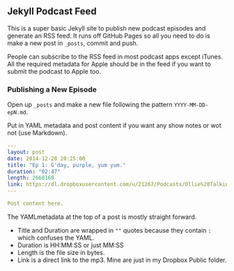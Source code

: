 ## Jekyll Podcast Feed

This is a super basic Jekyll site to publish new podcast episodes and generate an RSS feed. It runs off GitHub Pages so all you need to do is make a new post in `_posts`, commit and push.

People can subscribe to the RSS feed in most podcast apps except iTunes. All the required metadata for Apple should be in the feed if you want to submit the podcast to Apple too.


### Publishing a New Episode

Open up `_posts` and make a new file following the pattern `YYYY-MM-DD-epN.md`.

Put in YAML metadata and post content if you want any show notes or wot not (use Markdown).

```yaml
---
layout: post
date: 2014-12-28 20:25:00
title: "Ep 1: G'day, purple, yum yum."
duration: "02:47"
length: 2668168
link: https://dl.dropboxusercontent.com/u/21267/Podcasts/Ollie%20Talking%20Shit/Ollie%20Talking%20Shit%20Ep%201.mp3
---

Post content here.
```

The YAMLmetadata at the top of a post is mostly straight forward.

* Title and Duration are wrapped in `""` quotes because they contain `:` which confuses the YAML.
* Duration is HH:MM:SS or just MM:SS
* Length is the file size in bytes.
* Link is a direct link to the mp3. Mine are just in my Dropbox Public folder.
